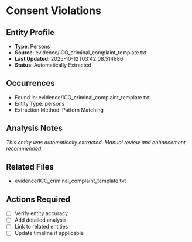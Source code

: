 # Consent Violations

## Entity Profile
- **Type**: Persons
- **Source**: evidence/ICO_criminal_complaint_template.txt
- **Last Updated**: 2025-10-12T03:42:08.514886
- **Status**: Automatically Extracted

## Occurrences
- Found in: evidence/ICO_criminal_complaint_template.txt
- Entity Type: persons
- Extraction Method: Pattern Matching

## Analysis Notes
*This entity was automatically extracted. Manual review and enhancement recommended.*

## Related Files
- evidence/ICO_criminal_complaint_template.txt

## Actions Required
- [ ] Verify entity accuracy
- [ ] Add detailed analysis
- [ ] Link to related entities
- [ ] Update timeline if applicable
